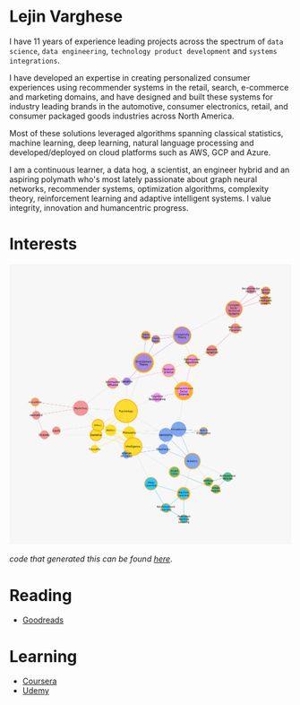 # Lejin Varghese

I have 11 years of experience leading projects across the spectrum of `data science`, `data engineering`, `technology product development` and `systems integrations`. 

I have developed an expertise in creating personalized consumer experiences using recommender systems in the retail, search, e-commerce and marketing domains, and have designed and built these systems for industry leading brands in the automotive, consumer electronics, retail, and consumer packaged goods industries across North America. 

Most of these solutions leveraged algorithms spanning classical statistics, machine learning, deep learning, natural language processing and developed/deployed on cloud platforms such as AWS, GCP and Azure.

I am a continuous learner, a data hog, a scientist, an engineer hybrid and an aspiring polymath who's most lately passionate about graph neural networks, recommender systems, optimization algorithms, complexity theory, reinforcement learning and adaptive intelligent systems. I value integrity, innovation and humancentric progress.

# Interests

![interests](figure.png)

*code that generated this can be found [here](https://github.com/lejinvarghese/ego_networks/tree/master/docs/labs/domain_graph)*.

# Reading

- [Goodreads](https://www.goodreads.com/lejin)

# Learning

- [Coursera](https://www.coursera.org/user/bc2928e2dc2ded5b43add4898ff94993)
- [Udemy](https://www.udemy.com/user/lejin-rajan/)
